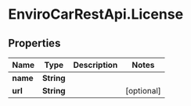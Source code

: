 # EnviroCarRestApi.License

## Properties
Name | Type | Description | Notes
------------ | ------------- | ------------- | -------------
**name** | **String** |  | 
**url** | **String** |  | [optional] 
